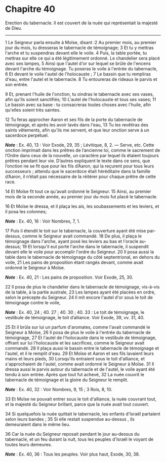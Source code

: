 # Chapitre 40

Erection du tabernacle.
Il est couvert de la nuée qui représentait la majesté de Dieu.

***

1 Le Seigneur parla ensuite à Moïse, disant :2 Au premier mois, au premier jour du mois, tu dresseras le tabernacle de témoignage; 3 Et tu y mettras l'arche et tu suspendras devant elle le voile. 4 Puis, la table portée, tu mettras sur elle ce qui a été légitimement ordonné. Le chandelier sera placé avec ses lampes, 5 Ainsi que l'autel d'or sur lequel se brûle de l'encens devant l'arche du témoignage. Tu poseras le voile à l'entrée du tabernacle, 6 Et devant le voile l'autel de l'holocauste ; 7 Le bassin que tu rempliras d'eau, entre l'autel et le tabernacle. 8 Tu entoureras de rideaux le parvis et son entrée.


9 Et, prenant l'huile de l'onction, tu oindras le tabernacle avec ses vases, afin qu'ils soient sanctifiés; 10 L'autel de l'holocauste et tous ses vases; 11 Le bassin avec sa base : tu consacreras toutes choses avec l'huile, afin qu'elles soient très saintes.


12 Tu feras approcher Aaron et ses fils de la porte du tabernacle de témoignage, et après les avoir lavés dans l'eau, 13 Tu les revêtiras des saints vêtements, afin qu'ils me servent, et que leur onction serve à un sacerdoce perpétuel.

***Note*** :  Ex. 40, 13 : Voir Exode, 29, 35 ; Lévitique, 8, 2. ― Serve, etc. Cette onction imprimait dans les prêtres de l’ancienne loi, comme le sacrement de l’Ordre dans ceux de la nouvelle, un caractère par lequel ils étaient toujours prêtres pendant leur vie. D’autres expliquent le texte dans ce sens, que l’onction ne se fit que pour les fils d’Aaron, qui la reçurent pour tous leurs successeurs ; attendu que le sacerdoce était héréditaire dans la famille d’Aaron, il n’était pas nécessaire de la réitérer pour chaque prêtre de cette race.

14 Et Moïse fit tout ce qu'avait ordonné le Seigneur. 15 Ainsi, au premier mois de la seconde année, au premier jour du mois fut placé le tabernacle.


16 Et Moïse le dressa, et il plaça les ais, les soubassements et les leviers, et il posa les colonnes;

***Note*** :  Ex. 40, 16 : Voir Nombres, 7, 1.


17 Puis il étendit le toit sur le tabernacle, la couverture ayant été mise par-dessus, comme le Seigneur avait commandé. 18 De plus, il plaça le témoignage dans l'arche, ayant posé les leviers au bas et l'oracle au-dessus; 19 Et lorsqu'il eut porté l'arche dans le tabernacle, il suspendit devant elle le voile pour accomplir l'ordre du Seigneur. 20 Il posa aussi la table dans le tabernacle de témoignage du côté septentrional, en dehors du voile, 21 Les pains de proposition étant rangés devant, comme avait ordonné le Seigneur à Moïse.

***Note*** :  Ex. 40, 21 : Les pains de proposition. Voir Exode, 25, 30.

22 Il posa de plus le chandelier dans le tabernacle de témoignage, vis-à-vis de la table, à la partie australe, 23 Les lampes ayant été placées en ordre, selon le précepte du Seigneur. 24 Il mit encore l'autel d'or sous le toit de témoignage contre le voile,

***Note*** :  Ex. 40, 24 ; 40. 27 ; 40. 30 ; 40. 33 : Le toit de témoignage, le vestibule de témoignage, le toit d’alliance. Voir Exode, 39, vv. 31, 40.

25 Et il brûla sur lui un parfum d'aromates, comme l'avait commandé le Seigneur à Moïse, 26 Il posa de plus le voile à l'entrée du tabernacle de témoignage, 27 Et l'autel de l'holocauste dans le vestibule de témoignage, offrant sur lui l'holocauste et les sacrifices, comme le Seigneur avait commandé. 28 Il plaça aussi le bassin entre le tabernacle de témoignage et l'autel, et il le remplit d'eau. 29 Et Moïse et Aaron et ses fils lavaient leurs mains et leurs pieds, 30 Lorsqu'ils entraient sous le toit d'alliance, et s'approchaient de l'autel, comme avait ordonné le Seigneur à Moïse. 31 Il dressa aussi le parvis autour du tabernacle et de l'autel, le voile ayant été tendu à son entrée. Après que tout fut achevé, 32 La nuée couvrit le tabernacle de témoignage et la gloire du Seigneur le remplit.

***Note*** :  Ex. 40, 32 : Voir Nombres, 9, 15 ; 3 Rois, 8, 10.

33 Et Moïse ne pouvait entrer sous le toit d'alliance, la nuée couvrant tout, et la majesté du Seigneur brillant, parce que la nuée avait tout couvert.


34 Si quelquefois la nuée quittait le tabernacle, les enfants d'Israël partaient selon leurs bandes ; 35 Si elle restait suspendue au-dessus , ils demeuraient dans le même lieu.


36 Car la nuée du Seigneur reposait pendant le jour au-dessus du tabernacle, et un feu durant la nuit, tous les peuples d'Israël le voyant de toutes leurs demeures.

***Note*** :  Ex. 40, 36 : Tous les peuples. Voir plus haut, Exode, 30, 38.
